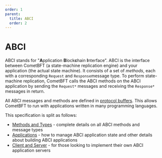 ```yaml
---
order: 1
parent:
  title: ABCI
  order: 2
---
```


# ABCI

ABCI stands for "**A**pplication **B**lock**c**hain **I**nterface".
ABCI is the interface between CometBFT (a state-machine replication engine)
and your application (the actual state machine). It consists of a set of
_methods_, each with a corresponding `Request` and `Response`message type. 
To perform state-machine replication, CometBFT calls the ABCI methods on the 
ABCI application by sending the `Request*` messages and receiving the `Response*` messages in return.

All ABCI messages and methods are defined in [protocol buffers](https://github.com/cometbft/cometbft/blob/v0.34.x/proto/abci/types.proto). 
This allows CometBFT to run with applications written in many programming languages.

This specification is split as follows:

- [Methods and Types](./abci.md) - complete details on all ABCI methods and
  message types
- [Applications](./apps.md) - how to manage ABCI application state and other
  details about building ABCI applications
- [Client and Server](./client-server.md) - for those looking to implement their
  own ABCI application servers
